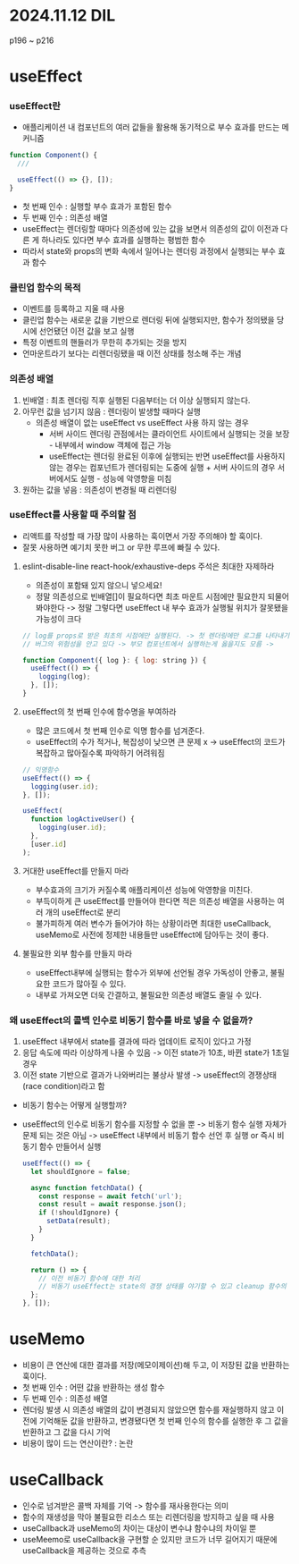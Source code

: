 # 2024.11.12 DIL

p196 ~ p216

# useEffect

### useEffect란

- 애플리케이션 내 컴포넌트의 여러 값들을 활용해 동기적으로 부수 효과를 만드는 메커니즘

```javascript
function Component() {
  ///

  useEffect(() => {}, []);
}
```

- 첫 번째 인수 : 실행할 부수 효과가 포함된 함수
- 두 번째 인수 : 의존성 배열
- useEffect는 렌더링할 때마다 의존성에 있는 값을 보면서 의존성의 값이 이전과 다른 게 하나라도 있다면 부수 효과를 실행하는 평범한 함수
- 따라서 state와 props의 변화 속에서 일어나는 렌더링 과정에서 실행되는 부수 효과 함수

### 클린업 함수의 목적

- 이벤트를 등록하고 지울 때 사용
- 클린업 함수는 새로운 값을 기반으로 렌더링 뒤에 실행되지만, 함수가 정의됐을 당시에 선언됐던 이전 값을 보고 실행
- 특정 이벤트의 핸들러가 무한히 추가되는 것을 방지
- 언마운트라기 보다는 리렌더링됐을 때 이전 상태를 청소해 주는 개념

### 의존성 배열

1. 빈배열 : 최초 렌더링 직후 실행된 다음부터는 더 이상 실행되지 않는다.
2. 아무런 값을 넘기지 않음 : 렌더링이 발생할 때마다 실행
   - 의존성 배열이 없는 useEffect vs useEffect 사용 하지 않는 경우
     - 서버 사이드 렌더링 관점에서는 클라이언트 사이트에서 실행되는 것을 보장 - 내부에서 window 객체에 접근 가능
     - useEffect는 렌더링 완료된 이후에 실행되는 반면 useEffect를 사용하지 않는 경우는 컴포넌트가 렌더링되는 도중에 실행 + 서버 사이드의 경우 서버에서도 실행 - 성능에 악영향을 미침
3. 원하는 값을 넣음 : 의존성이 변경될 때 리렌더링

### useEffect를 사용할 때 주의할 점

- 리액트를 작성할 때 가장 많이 사용하는 훅이면서 가장 주의해야 할 훅이다.
- 잘못 사용하면 예기치 못한 버그 or 무한 루프에 빠질 수 있다.

1. eslint-disable-line react-hook/exhaustive-deps 주석은 최대한 자제하라

   - 의존성이 포함돼 있지 않으니 넣으세요!
   - 정말 의존성으로 빈배열[]이 필요하다면 최초 마운트 시점에만 필요한지 되물어봐야한다 -> 정말 그렇다면 useEffect 내 부수 효과가 실행될 위치가 잘못됐을 가능성이 크다

   ```javascript
   // log를 props로 받은 최초의 시점에만 실행된다. -> 첫 렌더링에만 로그를 나타내기 위한 의도로 작성
   // 버그의 위험성을 안고 있다 -> 부모 컴포넌트에서 실행하는게 옳을지도 모름 ->

   function Component({ log }: { log: string }) {
     useEffect(() => {
       logging(log);
     }, []);
   }
   ```

2. useEffect의 첫 번째 인수에 함수명을 부여하라

   - 많은 코드에서 첫 번째 인수로 익명 함수를 넘겨준다.
   - useEffect의 수가 적거나, 복잡성이 낮으면 큰 문제 x -> useEffect의 코드가 복잡하고 많아질수록 파악하기 어려워짐

   ```javascript
   // 익명함수
   useEffect(() => {
     logging(user.id);
   }, []);

   useEffect(
     function logActiveUser() {
       logging(user.id);
     },
     [user.id]
   );
   ```

3. 거대한 useEffect를 만들지 마라
   - 부수효과의 크기가 커질수록 애플리케이션 성능에 악영향을 미친다.
   - 부득이하게 큰 useEffect를 만들어야 한다면 적은 의존성 배열을 사용하는 여러 개의 useEffect로 분리
   - 불가피하게 여러 변수가 들어가야 하는 상황이라면 최대한 useCallback, useMemo로 사전에 정제한 내용들만 useEffect에 담아두는 것이 좋다.
4. 불필요한 외부 함수를 만들지 마라
   - useEffect내부에 실행되는 함수가 외부에 선언될 경우 가독성이 안좋고, 불필요한 코드가 많아질 수 있다.
   - 내부로 가져오면 더욱 간결하고, 불필요한 의존성 배열도 줄일 수 있다.

### 왜 useEffect의 콜백 인수로 비동기 함수를 바로 넣을 수 없을까?

1. useEffect 내부에서 state를 결과에 따라 업데이트 로직이 있다고 가정
2. 응답 속도에 따라 이상하게 나올 수 있음 -> 이전 state가 10초, 바뀐 state가 1초일 경우
3. 이전 state 기반으로 결과가 나와버리는 불상사 발생 -> useEffect의 경쟁상태(race condition)라고 함

- 비동기 함수는 어떻게 실행할까?
- useEffect의 인수로 비동기 함수를 지정할 수 없을 뿐 -> 비동기 함수 실행 자체가 문제 되는 것은 아님 -> useEffect 내부에서 비동기 함수 선언 후 실행 or 즉시 비동기 함수 만들어서 실행

  ```javascript
  useEffect(() => {
    let shouldIgnore = false;

    async function fetchData() {
      const response = await fetch('url');
      const result = await response.json();
      if (!shouldIgnore) {
        setData(result);
      }
    }

    fetchData();

    return () => {
      // 이전 비동기 함수에 대한 처리
      // 비동기 useEffect는 state의 경쟁 상태를 야기할 수 있고 cleanup 함수의 실행 순서도 보장할 수 없기 때문에 개발자의 편의를 위해 useEffect에서 비동기 함수를 인수로 받지 않는것임
    };
  }, []);
  ```

# useMemo

- 비용이 큰 연산에 대한 결과를 저장(메모이제이션)해 두고, 이 저장된 값을 반환하는 훅이다.
- 첫 번째 인수 : 어떤 값을 반환하는 생성 함수
- 두 번째 인수 : 의존성 배열
- 렌더링 발생 시 의존성 배열의 값이 변경되지 않았으면 함수를 재실행하지 않고 이전에 기억해둔 값을 반환하고, 변경됐다면 첫 번째 인수의 함수를 실행한 후 그 값을 반환하고 그 값을 다시 기억
- 비용이 많이 드는 연산이란? : 논란

# useCallback

- 인수로 넘겨받은 콜백 자체를 기억 -> 함수를 재사용한다는 의미
- 함수의 재생성을 막아 불필요한 리소스 또는 리렌더링을 방지하고 싶을 때 사용
- useCallback과 useMemo의 차이는 대상이 변수냐 함수냐의 차이일 뿐
- useMeemo로 useCallback을 구현할 순 있지만 코드가 너무 길어지기 때문에 useCallback을 제공하는 것으로 추측
